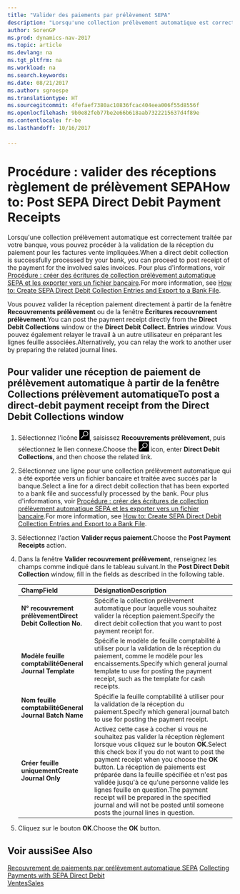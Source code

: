```yaml
---
title: "Valider des paiements par prélèvement SEPA"
description: "Lorsqu'une collection prélèvement automatique est correctement traitée par votre banque, vous pouvez procéder à la validation de la réception du paiement pour les factures vente impliquées."
author: SorenGP
ms.prod: dynamics-nav-2017
ms.topic: article
ms.devlang: na
ms.tgt_pltfrm: na
ms.workload: na
ms.search.keywords: 
ms.date: 08/21/2017
ms.author: sgroespe
ms.translationtype: HT
ms.sourcegitcommit: 4fefaef7380ac10836fcac404eea006f55d8556f
ms.openlocfilehash: 9b0e82feb77be2e66b618aab7322215637d4f89e
ms.contentlocale: fr-be
ms.lasthandoff: 10/16/2017

---
```

# <a name="how-to-post-sepa-direct-debit-payment-receipts"></a><span data-ttu-id="aa9cb-103">Procédure : valider des réceptions règlement de prélèvement SEPA</span><span class="sxs-lookup"><span data-stu-id="aa9cb-103">How to: Post SEPA Direct Debit Payment Receipts</span></span>
<span data-ttu-id="aa9cb-104">Lorsqu'une collection prélèvement automatique est correctement traitée par votre banque, vous pouvez procéder à la validation de la réception du paiement pour les factures vente impliquées.</span><span class="sxs-lookup"><span data-stu-id="aa9cb-104">When a direct debit collection is successfully processed by your bank, you can proceed to post receipt of the payment for the involved sales invoices.</span></span> <span data-ttu-id="aa9cb-105">Pour plus d'informations, voir [Procédure : créer des écritures de collection prélèvement automatique SEPA et les exporter vers un fichier bancaire](finance-how-create-sepa-direct-debit-collection-entries-export-bank-file.md).</span><span class="sxs-lookup"><span data-stu-id="aa9cb-105">For more information, see [How to: Create SEPA Direct Debit Collection Entries and Export to a Bank File](finance-how-create-sepa-direct-debit-collection-entries-export-bank-file.md).</span></span>  

<span data-ttu-id="aa9cb-106">Vous pouvez valider la réception paiement directement à partir de la fenêtre **Recouvrements prélèvement** ou de la fenêtre **Écritures recouvrement prélèvement**.</span><span class="sxs-lookup"><span data-stu-id="aa9cb-106">You can post the payment receipt directly from the **Direct Debit Collections** window or the **Direct Debit Collect. Entries** window.</span></span> <span data-ttu-id="aa9cb-107">Vous pouvez également relayer le travail à un autre utilisateur en préparant les lignes feuille associées.</span><span class="sxs-lookup"><span data-stu-id="aa9cb-107">Alternatively, you can relay the work to another user by preparing the related journal lines.</span></span>  

## <a name="to-post-a-direct-debit-payment-receipt-from-the-direct-debit-collections-window"></a><span data-ttu-id="aa9cb-108">Pour valider une réception de paiement de prélèvement automatique à partir de la fenêtre Collections prélèvement automatique</span><span class="sxs-lookup"><span data-stu-id="aa9cb-108">To post a direct-debit payment receipt from the Direct Debit Collections window</span></span>  
1. <span data-ttu-id="aa9cb-109">Sélectionnez l'icône ![Page ou état pour la recherche](media/ui-search/search_small.png "Page ou état pour la recherche"), saisissez **Recouvrements prélèvement**, puis sélectionnez le lien connexe.</span><span class="sxs-lookup"><span data-stu-id="aa9cb-109">Choose the ![Search for Page or Report](media/ui-search/search_small.png "Search for Page or Report icon") icon, enter **Direct Debit Collections**, and then choose the related link.</span></span>  
2. <span data-ttu-id="aa9cb-110">Sélectionnez une ligne pour une collection prélèvement automatique qui a été exportée vers un fichier bancaire et traitée avec succès par la banque.</span><span class="sxs-lookup"><span data-stu-id="aa9cb-110">Select a line for a direct debit collection that has been exported to a bank file and successfully processed by the bank.</span></span> <span data-ttu-id="aa9cb-111">Pour plus d'informations, voir [Procédure : créer des écritures de collection prélèvement automatique SEPA et les exporter vers un fichier bancaire](finance-how-create-sepa-direct-debit-collection-entries-export-bank-file.md).</span><span class="sxs-lookup"><span data-stu-id="aa9cb-111">For more information, see [How to: Create SEPA Direct Debit Collection Entries and Export to a Bank File](finance-how-create-sepa-direct-debit-collection-entries-export-bank-file.md).</span></span>  
3. <span data-ttu-id="aa9cb-112">Sélectionnez l'action **Valider reçus paiement**.</span><span class="sxs-lookup"><span data-stu-id="aa9cb-112">Choose the **Post Payment Receipts** action.</span></span>  
4. <span data-ttu-id="aa9cb-113">Dans la fenêtre **Valider recouvrement prélèvement**, renseignez les champs comme indiqué dans le tableau suivant.</span><span class="sxs-lookup"><span data-stu-id="aa9cb-113">In the **Post Direct Debit Collection** window, fill in the fields as described in the following table.</span></span>  

    |<span data-ttu-id="aa9cb-114">Champ</span><span class="sxs-lookup"><span data-stu-id="aa9cb-114">Field</span></span>|<span data-ttu-id="aa9cb-115">Désignation</span><span class="sxs-lookup"><span data-stu-id="aa9cb-115">Description</span></span>|  
    |---------------------------------|---------------------------------------|  
    |<span data-ttu-id="aa9cb-116">**N° recouvrement prélèvement**</span><span class="sxs-lookup"><span data-stu-id="aa9cb-116">**Direct Debit Collection No.**</span></span>|<span data-ttu-id="aa9cb-117">Spécifie la collection prélèvement automatique pour laquelle vous souhaitez valider la réception paiement.</span><span class="sxs-lookup"><span data-stu-id="aa9cb-117">Specify the direct debit collection that you want to post payment receipt for.</span></span>|  
    |<span data-ttu-id="aa9cb-118">**Modèle feuille comptabilité**</span><span class="sxs-lookup"><span data-stu-id="aa9cb-118">**General Journal Template**</span></span>|<span data-ttu-id="aa9cb-119">Spécifie le modèle de feuille comptabilité à utiliser pour la validation de la réception du paiement, comme le modèle pour les encaissements.</span><span class="sxs-lookup"><span data-stu-id="aa9cb-119">Specify which general journal template to use for posting the payment receipt, such as the template for cash receipts.</span></span>|  
    |<span data-ttu-id="aa9cb-120">**Nom feuille comptabilité**</span><span class="sxs-lookup"><span data-stu-id="aa9cb-120">**General Journal Batch Name**</span></span>|<span data-ttu-id="aa9cb-121">Spécifie la feuille comptabilité à utiliser pour la validation de la réception du paiement.</span><span class="sxs-lookup"><span data-stu-id="aa9cb-121">Specify which general journal batch to use for posting the payment receipt.</span></span>|  
    |<span data-ttu-id="aa9cb-122">**Créer feuille uniquement**</span><span class="sxs-lookup"><span data-stu-id="aa9cb-122">**Create Journal Only**</span></span>|<span data-ttu-id="aa9cb-123">Activez cette case à cocher si vous ne souhaitez pas valider la réception règlement lorsque vous cliquez sur le bouton **OK**.</span><span class="sxs-lookup"><span data-stu-id="aa9cb-123">Select this check box if you do not want to post the payment receipt when you choose the **OK** button.</span></span> <span data-ttu-id="aa9cb-124">La réception de paiements est préparée dans la feuille spécifiée et n'est pas validée jusqu'à ce qu'une personne valide les lignes feuille en question.</span><span class="sxs-lookup"><span data-stu-id="aa9cb-124">The payment receipt will be prepared in the specified journal and will not be posted until someone posts the journal lines in question.</span></span>|  

5. <span data-ttu-id="aa9cb-125">Cliquez sur le bouton **OK**.</span><span class="sxs-lookup"><span data-stu-id="aa9cb-125">Choose the **OK** button.</span></span>  

## <a name="see-also"></a><span data-ttu-id="aa9cb-126">Voir aussi</span><span class="sxs-lookup"><span data-stu-id="aa9cb-126">See Also</span></span>  
 <span data-ttu-id="aa9cb-127">[Recouvrement de paiements par prélèvement automatique SEPA](finance-collect-payments-with-sepa-direct-debit.md) </span><span class="sxs-lookup"><span data-stu-id="aa9cb-127">[Collecting Payments with SEPA Direct Debit](finance-collect-payments-with-sepa-direct-debit.md) </span></span>  
 [<span data-ttu-id="aa9cb-128">Ventes</span><span class="sxs-lookup"><span data-stu-id="aa9cb-128">Sales</span></span>](sales-manage-sales.md)

